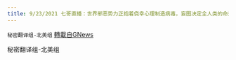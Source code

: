 ```yaml
---
title: 9/23/2021 七哥直播：世界邪恶势力正抱着侥幸心理制造病毒，妄图决定全人类的命运
---
```

`秘密翻译组-北美组` [轉載自GNews](https://gnews.org/zh-hans/1550862/)

秘密翻译组-北美组
